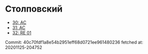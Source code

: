 # Столповский
- [30: AC](30.md)
- [31: AC](31.md)
- [32: RE 01](32.md)

Commit: 40c70fdf1a8e54b2951eff68d0721ee961480236
 fetched at: 20201125-204752
